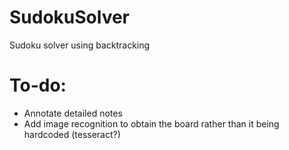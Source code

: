 # SudokuSolver
Sudoku solver using backtracking

# To-do:
* Annotate detailed notes
* Add image recognition to obtain the board rather than it being hardcoded (tesseract?)
